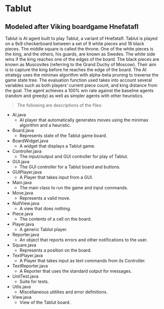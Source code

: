 # Tablut
## Modeled after Viking boardgame Hnefatafl
Tablut is AI agent built to play Tablut, a variant of Hnefatafl. Tablut is played on a 9x9 checkerboard between a set of 9 white pieces and 16 black pieces. The middle square is called the throne. One of the white pieces is the king, and the others, his guards, are known as Swedes. The white side wins if the king reaches one of the edges of the board. The black pieces are known as Muscovites (referring to the Grand Duchy of Moscow). Their aim is to capture the king before he reaches the edge of the board.
The AI strategy uses the minimax algorithm with alpha-beta pruning to traverse the game state tree. The evaluation function used takes into account several variables such as both players’ current piece count, and king distance from the goal. The agent achieves a 100% win rate against the baseline agents (random and greedy) as well as simpler agents with other heuristics.

>The following are descriptions of the files:
- AI.java
  - AI player that automatically generates moves using the minimax algorithm and a heuristic.
- Board.java
  - Represents state of the Tablut game board.
- BoardWidget.java
  - A widget that displays a Tablut game.
- Controller.java
  - The input/output and GUI controller for play of Tablut.
- GUI.java
  - The GUI controller for a Tablut board and buttons.
- GUIPlayer.java
  - A Player that takes input from a GUI.
- Main.java
  - The main class to run the game and input commands.
- Move.java
  - Represents a valid move.
- NullView.java
  - A view that does nothing.
- Piece.java
  - The contents of a cell on the board.
- Player.java
  - A generic Tablut player.
- Reporter.java
  - An object that reports errors and other notifications to the user.
- Square.java
  - Represents a position on the board.
- TextPlayer.java
  -  A Player that takes input as text commands from its Controller.
- TextReporter.java
  - A Reporter that uses the standard output for messages.
- UnitTest.java
  - Suite for tests.
- Utils.java
  - Miscellaneous utitilies and error definitions.
- View.java
  - View of the Tablut board.



